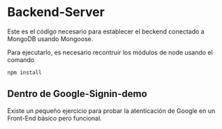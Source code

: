 # Backend-Server


Este es el código necesario para establecer el beckend conectado a MongoDB usando Mongoose.

Para ejecutarlo, es necesario recontruir los módulos de node usando el comando

```
npm install
```

## Dentro de Google-Signin-demo
Existe un pequeño ejercicio para probar la atenticación de Google en un Front-End básico pero funcional.